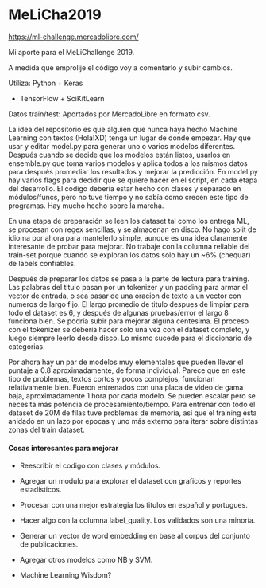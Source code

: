 # MeLiCha2019

https://ml-challenge.mercadolibre.com/

Mi aporte para el MeLiChallenge 2019.

A medida que emprolije el código voy a comentarlo y subir cambios.

Utiliza: Python + Keras 
+ TensorFlow + SciKitLearn

Datos train/test:
Aportados por MercadoLibre en formato csv.

La idea del repositorio es que alguien que nunca haya hecho Machine Learning con textos (Hola!XD) tenga un lugar de donde empezar. Hay que usar y editar model.py para generar uno o varios modelos diferentes. Después cuando se decide que los modelos están listos, usarlos en ensemble.py que toma varios modelos y aplica todos a los mismos datos para después promediar los resultados y mejorar la predicción. En model.py hay varios flags para decidir que se quiere hacer en el script, en cada etapa del desarrollo. El código debería estar hecho con clases y separado en módulos/funcs, pero no tuve tiempo y no sabía como crecen este tipo de programas. Hay mucho hecho sobre la marcha.

En una etapa de preparación se leen los dataset tal como los entrega ML, se procesan con regex sencillas, y se almacenan en disco. No hago split de idioma por ahora para mantelerlo simple, aunque es una idea claramente interesante de probar para mejorar. No trabaje con la columna reliable del train-set porque cuando se exploran los datos solo hay un ~6% (chequar) de labels confiables.

Después de preparar los datos se pasa a la parte de lectura para training. Las palabras del titulo pasan por un tokenizer y un padding para armar el vector de entrada, o sea pasar de una oracion de texto a un vector con numeros de largo fijo. El largo promedio de titulo despues de limpiar para todo el dataset es 6, y después de algunas pruebas/error el largo 8 funciona bien. Se podría subir para mejorar alguna centesima. El proceso con el tokenizer se debería hacer solo una vez con el dataset completo, y luego siempre leerlo desde disco. Lo mismo sucede para el diccionario de categorias.

Por ahora hay un par de modelos muy elementales que pueden llevar el puntaje a 0.8 aproximadamente, de forma individual. Parece que en este tipo de problemas, textos cortos y pocos complejos, funcionan relativamente bien. Fueron entrenados con una placa de video de gama baja, aproximadamente 1 hora por cada modelo. Se pueden escalar pero se necesita más potencia de procesamiento/tiempo.
Para entrenar con todo el dataset de 20M de filas tuve problemas de memoria, así que el training esta anidado en un lazo por epocas y uno más externo para iterar sobre distintas zonas del train dataset.

#### Cosas interesantes para mejorar ####

* Reescribir el codigo con clases y módulos.

* Agregar un modulo para explorar el dataset con graficos y reportes estadísticos.

* Procesar con una mejor estrategia los titulos en español y portugues.

* Hacer algo con la columna label_quality. Los validados son una minoría.

* Generar un vector de word embedding en base al corpus del conjunto de publicaciones.

* Agregar otros modelos como NB y SVM.

* Machine Learning Wisdom?

